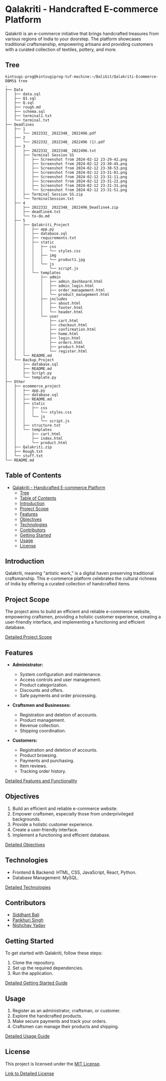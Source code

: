 # Qalakriti - Handcrafted E-commerce Platform

Qalakriti is an e-commerce initiative that brings handcrafted treasures from various regions of India to your doorstep. The platform showcases traditional craftsmanship, empowering artisans and providing customers with a curated collection of textiles, pottery, and more.


## Tree
```
kintsugi-prog@kintsugiprog-tuf-machine:~/BaliGit/Qalakriti-Ecommerce-DBMS$ tree
.
├── Data
│   ├── data.sql
│   ├── Q1.sql
│   ├── Q.sql
│   ├── rough.md
│   ├── schema.sql
│   ├── terminal1.txt
│   └── terminal.txt
├── Deadlines
│   ├── 1
│   │   └── 2022332_ 2022348_ 2022496.pdf
│   ├── 2
│   │   └── 2022332_ 2022348_ 2022496 (1).pdf
│   ├── 3
│   │   ├── 2022332_ 2022348_ 2022496.txt
│   │   ├── Terminal Session SS
│   │   │   ├── Screenshot from 2024-02-12 23-29-42.png
│   │   │   ├── Screenshot from 2024-02-12 23-30-45.png
│   │   │   ├── Screenshot from 2024-02-12 23-30-53.png
│   │   │   ├── Screenshot from 2024-02-12 23-31-01.png
│   │   │   ├── Screenshot from 2024-02-12 23-31-11.png
│   │   │   ├── Screenshot from 2024-02-12 23-31-22.png
│   │   │   ├── Screenshot from 2024-02-12 23-31-31.png
│   │   │   └── Screenshot from 2024-02-12 23-31-51.png
│   │   ├── Terminal Session SS.zip
│   │   └── TerminalSession.txt
│   ├── 4
│   │   ├── 2022332_ 2022348_ 2022496_Deadline4.zip
│   │   ├── deadline4.txt
│   │   └── to-do.md
│   ├── 5
│   │   ├── Qalakriti_Project
│   │   │   ├── app.py
│   │   │   ├── database.sql
│   │   │   ├── requirements.txt
│   │   │   ├── static
│   │   │   │   ├── css
│   │   │   │   │   └── styles.css
│   │   │   │   ├── img
│   │   │   │   │   └── product1.jpg
│   │   │   │   └── js
│   │   │   │       └── script.js
│   │   │   └── templates
│   │   │       ├── admin
│   │   │       │   ├── admin_dashboard.html
│   │   │       │   ├── admin_login.html
│   │   │       │   ├── order_management.html
│   │   │       │   └── product_management.html
│   │   │       ├── includes
│   │   │       │   ├── about.html
│   │   │       │   ├── footer.html
│   │   │       │   └── header.html
│   │   │       └── user
│   │   │           ├── cart.html
│   │   │           ├── checkout.html
│   │   │           ├── confirmation.html
│   │   │           ├── home.html
│   │   │           ├── login.html
│   │   │           ├── orders.html
│   │   │           ├── product.html
│   │   │           └── register.html
│   │   └── README.md
│   └── Backup_Project
│       ├── database.sql
│       ├── README.md
│       ├── Script.py
│       └── template.py
├── Other
│   ├── ecommerce_project
│   │   ├── app.py
│   │   ├── database.sql
│   │   ├── README.md
│   │   ├── static
│   │   │   ├── css
│   │   │   │   └── styles.css
│   │   │   └── js
│   │   │       └── script.js
│   │   ├── structure.txt
│   │   └── templates
│   │       ├── cart.html
│   │       ├── index.html
│   │       └── product.html
│   ├── Qalakriti.zip
│   ├── Rough.txt
│   └── stuff.txt
└── README.md

```

## Table of Contents

- [Qalakriti - Handcrafted E-commerce Platform](#qalakriti---handcrafted-e-commerce-platform)
  - [Tree](#tree)
  - [Table of Contents](#table-of-contents)
  - [Introduction](#introduction)
  - [Project Scope](#project-scope)
  - [Features](#features)
  - [Objectives](#objectives)
  - [Technologies](#technologies)
  - [Contributors](#contributors)
  - [Getting Started](#getting-started)
  - [Usage](#usage)
  - [License](#license)

## Introduction

Qalakriti, meaning "artistic work," is a digital haven preserving traditional craftsmanship. This e-commerce platform celebrates the cultural richness of India by offering a curated collection of handcrafted items.

## Project Scope

The project aims to build an efficient and reliable e-commerce website, empowering craftsmen, providing a holistic customer experience, creating a user-friendly interface, and implementing a functioning and efficient database.

[Detailed Project Scope](#link-to-detailed-project-scope)

## Features

- **Administrator:**
  - System configuration and maintenance.
  - Access controls and user management.
  - Product categorization.
  - Discounts and offers.
  - Safe payments and order processing.

- **Craftsmen and Businesses:**
  - Registration and deletion of accounts.
  - Product management.
  - Revenue collection.
  - Shipping coordination.

- **Customers:**
  - Registration and deletion of accounts.
  - Product browsing.
  - Payments and purchasing.
  - Item reviews.
  - Tracking order history.

[Detailed Features and Functionality](#link-to-detailed-features)

## Objectives

1. Build an efficient and reliable e-commerce website.
2. Empower craftsmen, especially those from underprivileged backgrounds.
3. Provide a holistic customer experience.
4. Create a user-friendly interface.
5. Implement a functioning and efficient database.

[Detailed Objectives](#link-to-detailed-objectives)

## Technologies

- Frontend & Backend: HTML, CSS, JavaScript, React, Python.
- Database Management: MySQL.

[Detailed Technologies](#link-to-detailed-technologies)

## Contributors

- [Siddhant Bali](https://github.com/kintsugi-programmer)
- [Pankhuri Singh](https://github.com/Pankhuri0824)
- [Nishchay Yadav](https://github.com/Nishchayyadav)

## Getting Started

To get started with Qalakriti, follow these steps:

1. Clone the repository.
2. Set up the required dependencies.
3. Run the application.

[Detailed Getting Started Guide](#link-to-detailed-getting-started)

## Usage

1. Register as an administrator, craftsman, or customer.
2. Explore the handcrafted products.
3. Make secure payments and track your orders.
4. Craftsmen can manage their products and shipping.

[Detailed Usage Guide](#link-to-detailed-usage)

## License

This project is licensed under the [MIT License](LICENSE).

[Link to Detailed License](#link-to-detailed-license)
